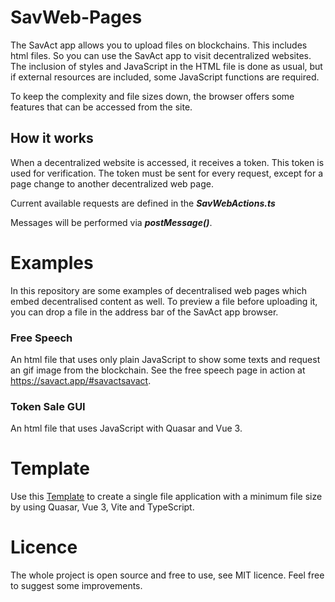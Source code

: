 # SavWeb-Pages

The SavAct app allows you to upload files on blockchains. This includes html files. So you can use the SavAct app to visit decentralized websites. The inclusion of styles and JavaScript in the HTML file is done as usual, but if external resources are included, some JavaScript functions are required.

To keep the complexity and file sizes down, the browser offers some features that can be accessed from the site.

## How it works

When a decentralized website is accessed, it receives a token. This token is used for verification. The token must be sent for every request, except for a page change to another decentralized web page.

Current available requests are defined in the **_SavWebActions.ts_**

Messages will be performed via **_postMessage()_**.

# Examples

In this repository are some examples of decentralised web pages which embed decentralised content as well. To preview a file before uploading it, you can drop a file in the address bar of the SavAct app browser.

### Free Speech

An html file that uses only plain JavaScript to show some texts and request an gif image from the blockchain.
See the free speech page in action at https://savact.app/#savactsavact.

### Token Sale GUI

An html file that uses JavaScript with Quasar and Vue 3.

# Template

Use this [Template](./.Template/README.md) to create a single file application with a minimum file size by using Quasar, Vue 3, Vite and TypeScript.

# Licence

The whole project is open source and free to use, see MIT licence. Feel free to suggest some improvements.
